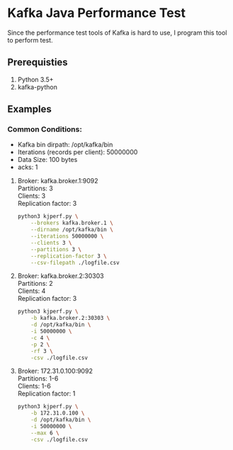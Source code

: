 # Kafka Java Performance Test
Since the performance test tools of Kafka is hard to use, I program this tool 
to perform test.

## Prerequisties
1.  Python 3.5+
1.  kafka-python

## Examples
### Common Conditions:
-   Kafka bin dirpath: /opt/kafka/bin
-   Iterations (records per client): 50000000
-   Data Size: 100 bytes
-   acks: 1  

1.  Broker: kafka.broker.1:9092  
    Partitions: 3  
    Clients: 3  
    Replication factor: 3
    ```bash
    python3 kjperf.py \
        --brokers kafka.broker.1 \
        --dirname /opt/kafka/bin \
        --iterations 50000000 \
        --clients 3 \
        --partitions 3 \
        --replication-factor 3 \
        --csv-filepath ./logfile.csv
    ```

1.  Broker: kafka.broker.2:30303  
    Partitions: 2  
    Clients: 4  
    Replication factor: 3
    ```bash
    python3 kjperf.py \
        -b kafka.broker.2:30303 \
        -d /opt/kafka/bin \
        -i 50000000 \
        -c 4 \
        -p 2 \
        -rf 3 \
        -csv ./logfile.csv
    ```

1.  Broker: 172.31.0.100:9092  
    Partitions: 1-6  
    Clients: 1-6  
    Replication factor: 1  
    ```bash
    python3 kjperf.py \
        -b 172.31.0.100 \
        -d /opt/kafka/bin \
        -i 50000000 \
        --max 6 \
        -csv ./logfile.csv
    ```
